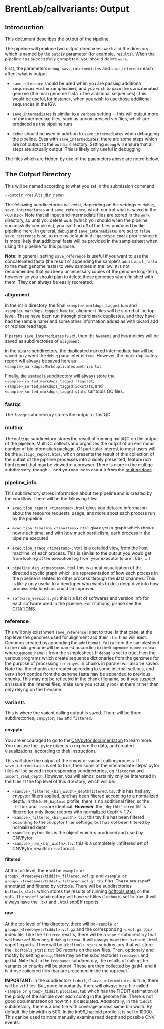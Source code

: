 # BrentLab/callvariants: Output

## Introduction

This document describes the output of the pipeline.

The pipeline will produce two output directories: `work` and the directory
which is named by the `outdir` parameter (for example, `results`). When the
pipeline has successfully completed, you should delete `work`.

First, the parameters `debug`, `save_intermediates` and `save_reference`
each affect what is output.

- `save_reference` should be used when you are passing additional sequences
via the samplesheet, and you wish to save the concatenated genome (the main
genome fasta + the additional sequences). This would be useful, for instance,
when you wish to use those additional sequences in the IGV.

- `save_intermediates` is similar to a `verbose` setting -- this will output
more of the intermediate files, such as uncompressed vcf files, which are
produced as the pipeline runs

- `debug` should be used in addition to `save_intermediates` when debugging
the pipeline. Even with `save_intermediates`, there are some steps which are
not output to the `outdir` directory. Setting `debug` will ensure that all
steps are actually output. This is likely only useful in debugging.

The files which are hidden by one of the parameters above are noted below.

## The Output Directory

This will be named according to what you set in the submission command:

```bash
--outdir <results_dir_name>
```

The following subdirectories will exist, depending on the settings of `debug`,
`save_intermediates` and `save_reference`, which control what is saved in
the `<OUTDIR>`. Note that all input and intermediate files are stored in the
`work` directory, so until you delete `work` (which you should when the
pipeline successfully completes), you can find *all* of the files produced
by the pipeline there. In general, `debug` and `save_intermediates` are set
to `false`. `save_reference` is set to true by default in the `genotype_check`
profile since it is more likely that additional fasta will be provided in the
samplesheet when using the pipeline for this purpose.

**Note**: in general, setting `save_reference` is useful if you want to use the
concatenated fasta (the result of appending the sample's `additional_fasta` to
the main genome fasta) to view samples in the IGV. It is not recommended that
you keep unnecessary copies of the genome long-term, however, so you should
plan to delete these genomes when finished with them. They can always be
easily recreated.

### alignment

In the main directory, the final `<sample>_markdups_tagged.bam` and
`<sample>_markdups_tagged.bam.bai` alignment files will be stored at the
top level. These have been run through picard mark duplicates, and they have
had the sample name and some other information added as with picard
add or replace read tags.

If `params.save_intermediates` is set, then the `bwamem2` and `bwa` indicies
will be saved as subdirectories of `alignment`.

in the `picard` subdirectory, the duplicated marked intermediate `bam` will be
saved *only* went the `debug` parameter is `true`. However, the mark duplicates
report will always be saved here as
`<sample>_markdups.Markduplicates.metrics.txt`.

Finally, the `samtools` subdirectory will always store the `<sample>_sorted_markdups_tagged.flagstat`,
`<sample>_sorted_markdups_tagged.idxstats`, and
`<sample>_sorted_markdups_tagged.stats` samtools QC files.

### fastqc

The `fastqc` subdirectory stores the output of fastQC

### multiqc

The `multiqc` subdirectory stores the result of running multiQC on the
output of the pipeline. MultiQC collects and organizes the output of an
enormous number of bioinformatics package. Of particular interest to most
users will be the `multiqc_report.html`, which presents the result of this
collection of the output of the pipeline processes into a nicely presented,
feature rich html report that may be viewed in a browser. There is more
in the multiqc subdirectory, though -- and you can
learn about it from the [multiqc docs](https://multiqc.info/)

### pipeline_info

This subdirectory stores information about the pipeline and is created by
the workflow. There will be the following files:

- `execution_report_<timestamp>.html` gives you detailed information about the
resource requests, usage, and more about each process run by the pipeline

- `execution_timeline_<timestamp>.html` gives you a graph which shows how much
time, and with how much parallelism, each process in the pipeline executed

- `execution_trace_<timestamp>.html` is a detailed view, from the host machine,
of each process. This is similar to the output you would get from looking
at the execution log from your executor (slurm, LSF, ...)

- `pipeline_dag_<timestamp>.html` this is a neat visualization of the directed
acyclic graph which is a representation of how each process in the pipeline
is related to other process through the data channels. This is likely only
useful to a developer who wants to do a deep dive into how process
relationships could be improved

- `software_versions.yml` this is a list of softwares and version info for each
software used in the pipeline. For citations, please see the
[CITATIONS](../CITATIONS.md)

### reference

This will only exist when `save_reference` is set to true. In that case,
at the top level the genomes used for alignment and their `.fai` files will
exist. Genomes created by appending the `additional_fasta` from the samplesheet
to the main genome will be named according to their `<genome_name>_concat`
where `genome_name` is from the samplesheet. If `debug` is set to true, then
the various programs which create sequence dictionaries from the genomes for
the purpose of processing `freebayes` in chunks in parallel will also be
saved. Note that the chunks are created according to some internal settings,
and very short contigs from the genome fasta may be appended to previous
chunks. This may not be reflected in the chunk filename, so if you suspect
an issue in the interval files, make sure you actually look at them rather than
only relying on the filename.

### variants

This is where the variant calling output is saved. There will be three
subdirectories, `cnvpytor`, `raw` and `filtered`.

#### cnvpytor

You are encouraged to go to the
[CNVpytor documentation](https://github.com/abyzovlab/CNVpytor)
to learn more. You can use the `.pytor` objects to explore the data, and
created visualizations, according to their instructions.

This will store the output of the cnvpytor variant calling process. If
`save_intermediates` is set to true, then some of the intermediate steps'
pytor files will be saved in corresponding subdirectories, eg `histogram` and
`import_read_depth`. However, you will almost certainly only be interested in
the files at the top level of this directory, which will be:

- `<sample>_filtered_<bin_width>_depthfiltered.tsv`: this has had any cnvpytor
filters applied, *and* has been filtered according to a normalized depth. In
the `kn99_haploid` profile, there is no additional filter, so the `_filter` and
`_raw` are identical. **However**, the `_depthfiltered` file is filtered for
only those records with normalized depth > 1.7x
- `<sample>_filtered_<bin_width>.tsv`: this tsv file has been filtered
according to the cnvpytor filter settings, but has *not* been filtered by
normalized depth
- `<sample>.pytor`: this is the object which is produced and used by CNVPytor
- `<sample>_raw_<bin_width>.tsv`: this is a completely unfiltered set of
CNVPytor results in `tsv` format.


#### filtered

At the top level, there wil be `<sample or group>_<freebayes/tiddit>_filtered.vcf.gz`
and `<sample or group>_<freebayes/tiddit>_filtered.vcf.gz.tbi` files.
These are snpeff annotated and filtered by vcftools. There will be
subdirectories `bcftools_stats` which stores the results of running
[bcftools stats](https://samtools.github.io/bcftools/bcftools.html) on the vcfs.
The `snpeff` subdirectory will have `vcf` files if `debug` is set to true. It
will always have the `.txt` and `.html` snpEff reports

#### raw

At the top level of this directory, there will be
`<sample or group>_<freebayes/tiddit>.vcf.gz` and the corresponding
`<.vcf.gz.tbi>` index file. Like the `filtered` results, there will be
a `snpeff` subdirectory that will have `vcf` files only if `debug` is `true`.
It will always have the `.txt` and `.html` snpeff reports. There will be
a `bcftools_stats` subdirectory that will store the `.bcftools_stats.txt` QC
reports on the raw files. Then, optionally and mostly by setting `debug`,
there may be the subdirectories `freebayes` and `gatk4`. Note that in the
`freebayes` subdirectory, the results of calling the variants on *chunks* will
be stored. These are then collected by gatk4, and it is those collected files
that are presented in the the top level.

**IMPORTANT**: in the subdirectory `tiddit`, if `save_intermediates` is true,
there will be `vcf` files. But, more importantly, there will *always* be a file
called `<sample or group>_tiddit.ploidies.tab` which has the TIDDIT estimation
of the ploidy of the sample over each contig in the genome file. There is not
good documentation on how this is calculated. Additionally, in the `tiddit`
subdirectory, there is a bed file with coverage across some bin width. By
default, the binwidth is 500. In the kn99_haploid profile, it is set to 10000.
This can be used to more manually examine read depth and possible CNV events.

